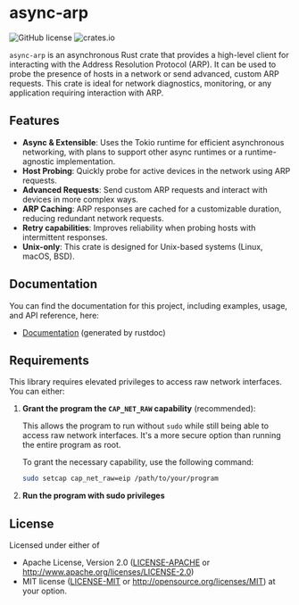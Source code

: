 # async-arp

![GitHub license](https://img.shields.io/github/license/skullim/async-arp)
![crates.io](https://img.shields.io/crates/v/async-arp)

`async-arp` is an asynchronous Rust crate that provides a high-level client for interacting with the Address Resolution Protocol (ARP). It can be used to probe the presence of hosts in a network or send advanced, custom ARP requests. This crate is ideal for network diagnostics, monitoring, or any application requiring interaction with ARP.

## Features

- **Async & Extensible**: Uses the Tokio runtime for efficient asynchronous networking, with plans to support other async runtimes or a runtime-agnostic implementation.
- **Host Probing**: Quickly probe for active devices in the network using ARP requests.
- **Advanced Requests**: Send custom ARP requests and interact with devices in more complex ways.
- **ARP Caching**: ARP responses are cached for a customizable duration, reducing redundant network requests.
- **Retry capabilities**:  Improves reliability when probing hosts with intermittent responses.
- **Unix-only**: This crate is designed for Unix-based systems (Linux, macOS, BSD).

## Documentation

You can find the documentation for this project, including examples, usage, and API reference, here:

- [Documentation](https://docs.rs/async-arp) (generated by rustdoc)

## Requirements

This library requires elevated privileges to access raw network interfaces. You can either:

1. **Grant the program the `CAP_NET_RAW` capability** (recommended):
   
   This allows the program to run without `sudo` while still being able to access raw network interfaces. It's a more secure option than running the entire program as root.

   To grant the necessary capability, use the following command:
   
   ```bash
   sudo setcap cap_net_raw=eip /path/to/your/program
   ```
2. **Run the program with sudo privileges**

## License

Licensed under either of

- Apache License, Version 2.0 ([LICENSE-APACHE](LICENSE-APACHE) or <http://www.apache.org/licenses/LICENSE-2.0>)
- MIT license ([LICENSE-MIT](LICENSE-MIT) or <http://opensource.org/licenses/MIT>)
  at your option.